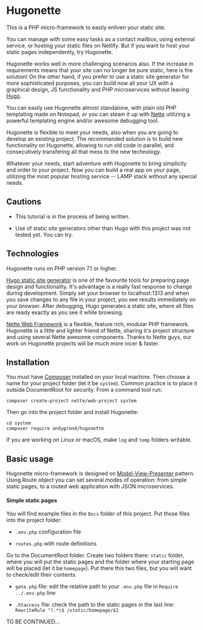 # Hugonette

This is a PHP micro-framework to easily enliven your static site.

You can manage with some easy tasks as a contact mailbox, using external service, or hosting your static files on Netlify. But if you want to host your static pages independently, try Hugonette.

Hugonette works well in more challenging scenarios also. If the increase in requirements means that your site can no longer be pure static, here is the solution! On the other hand, if you prefer to use a static site generator for more sophisticated purposes, you can build now all your UX with a graphical design, JS functionality and PHP microservices without leaving [Hugo](https://gohugo.io).

You can easily use Hugonette almost standalone, with plain old PHP templating made on Notepad, or you can steam it up with [Nette](https://nette.org/en/) utilizing a powerful templating engine and/or awesome debugging tool.

Hugonette is flexible to meet your needs, also when you are going to develop an existing project. The recommended solution is to build new functionality on Hugonette, allowing to run old code in parallel, and consecutively transfering all that mess to the new technology.   

Whatever your needs, start adventure with Hugonette to bring simplicity and order to your project. Now you can build a real app on your page, utilizing the most popular hosting service -- LAMP stack without any special needs.


## Cautions

* This tutorial is in the process of being written.

* Use of static site generators other than Hugo with this project was not tested yet. You can try.


## Technologies

Hugonette runs on PHP version 7.1 or higher.

[Hugo static site generator](https://gohugo.io) is one of the favourite tools for preparing page design and functionality. It's advantage is a really fast response to change during development. Simply set your browser to localhost:1313 and when you save changes to any file in your project, you see results immediately on your browser. After debugging, Hugo generates a static site, where all files are ready exactly as you see it while browsing.

[Nette Web Framework](https://nette.org/en/) is a flexible, feature rich, modular PHP framework. Hugonette is a little and lighter friend of Nette, sharing it's project structure and using several Nette awesome components. Thanks to Nette guys, our work on Hugonette projects will be much more nicer & faster.


## Installation

You must have [Composer](https://getcomposer.org/) installed on your local machine. Then choose a name for your project folder (let it be  `system`). Common practice is to place it outside DocumentRoot for security. From a command tool run:

```
composer create-project nette/web-project system
```

Then go into the project folder and install Hugonette:

```
cd system
composer require andygrond/hugonette
```

If you are working on Linux or macOS, make `log` and `temp` folders writable.


## Basic usage

Hugonette micro-framework is designed on [Model-View-Presenter](https://en.wikipedia.org/wiki/Model%E2%80%93view%E2%80%93presenter) pattern. Using Route object you can set several modes of operation: from simple static pages, to a routed web application with JSON microservices.


#### Simple static pages

You will find example files in the `Docs` folder of this project. Put those files into the project folder:

* `.env.php` configuration file

* `routes.php` with route definitions

Go to the DocumentRoot folder. Create two folders there: `static` folder, where you will put the static pages and the folder where your starting page will be placed (let it be `homepage`). Put there this two files, but you will want to check/edit their contents.

* `gate.php` file: edit the relative path to your `.env.php` file in `Require ../.env.php` line

* `.htaccess` file: check the path to the static pages in the last line: `RewriteRule ^(.*)$ /static/homepage/$1`

TO BE CONTINUED...
